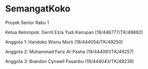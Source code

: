 # SemangatKoko
Proyek Senior Rabu 1

Ketua Kelompok: Gerrit Ezra Yudi Kairupan (19/446777/TK/49882)

Anggota 1: Handoko Wisnu Murti (19/444054/TK/49250)

Anggota 2: Muhammad Fariz Al-Pasha (19/444061/TK/49257)

Anggota 3: Brandon Cynwell Pasaribu (19/444043/TK/49239)










